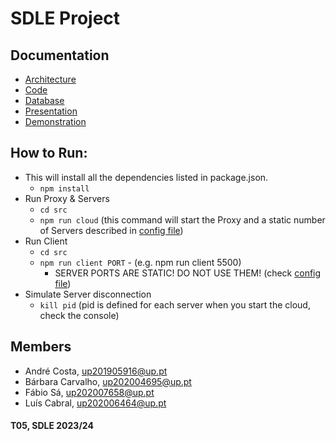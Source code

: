 # SDLE Project

## Documentation

- [Architecture](./docs/Architecture.pdf)
- [Code](/src/)
- [Database](./database/)
- [Presentation](./docs/Presentation.pdf)
- [Demonstration](./docs/Demo.mp4)

## How to Run:

- This will install all the dependencies listed in package.json.
    - ``npm install``
- Run Proxy & Servers
    - ``cd src``
    - ``npm run cloud`` (this command will start the Proxy and a static number of Servers described in [config file](./src/config.json))
- Run Client
    - ``cd src``
    - ``npm run client PORT`` - (e.g. npm run client 5500)
        - SERVER PORTS ARE STATIC! DO NOT USE THEM! (check [config file](./src/config.json))
- Simulate Server disconnection
    - ``kill pid`` (pid is defined for each server when you start the cloud, check the console)

## Members

- André Costa, up201905916@up.pt
- Bárbara Carvalho, up202004695@up.pt
- Fábio Sá, up202007658@up.pt
- Luís Cabral, up202006464@up.pt

#### T05, SDLE 2023/24